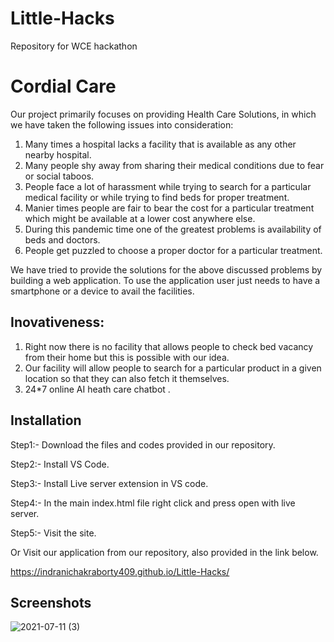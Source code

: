 # Little-Hacks
Repository for WCE hackathon
# Cordial Care

Our project primarily focuses on providing Health Care Solutions, in which we have taken the following issues into consideration:

1. Many times a hospital lacks a facility that is available as any other nearby hospital.
2. Many people shy away from sharing their medical conditions due to fear or social taboos.
3. People face a lot of harassment while trying to search for a particular medical facility or while trying to find beds for proper treatment.
4. Manier times people are fair to bear the cost for a particular treatment which might be available at a lower cost anywhere else.
5. During this pandemic time one of the greatest problems is availability of beds and doctors.
6. People get puzzled to choose a proper doctor for a particular treatment.

We have tried to provide the solutions for the above discussed problems by building a web application. To use the application user just needs to have a smartphone or a device to avail the facilities.

## Inovativeness:
1. Right now there is no facility that allows people to check bed vacancy from their home but this is possible with our idea.
2. Our facility will allow people to search for a particular product in a given location so that they can also fetch it themselves.
3. 24*7 online AI heath care chatbot .

## Installation
Step1:- Download the files and codes provided in our repository.

Step2:- Install VS Code.

Step3:- Install Live server extension in VS code.

Step4:- In the main index.html file right click and press open with live server.

Step5:- Visit the site.

Or Visit our application from our repository, also provided in the link below.

https://indranichakraborty409.github.io/Little-Hacks/
    
## Screenshots
![2021-07-11 (3)](https://user-images.githubusercontent.com/85691698/125192717-ed420300-e266-11eb-833a-04d97d5fa8de.png)


